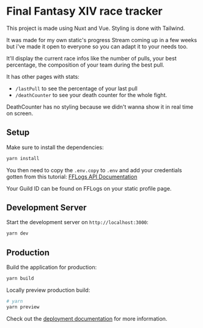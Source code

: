 # Final Fantasy XIV race tracker

This project is made using Nuxt and Vue. Styling is done with Tailwind.

It was made for my own static's progress Stream coming up in a few weeks but i've made it open to everyone so you can adapt it to your needs too.

It'll display the current race infos like the number of pulls, your best percentage, the composition of your team during the best pull.

It has other pages with stats:

-   `/lastPull` to see the percentage of your last pull
-   `/deathCounter` to see your death counter for the whole fight.

DeathCounter has no styling because we didn't wanna show it in real time on screen.

## Setup

Make sure to install the dependencies:

```bash
yarn install
```

You then need to copy the `.env.copy` to `.env` and add your credentials gotten from this tutorial: [FFLogs API Documentation](https://fr.fflogs.com/api/docs)

Your Guild ID can be found on FFLogs on your static profile page.

## Development Server

Start the development server on `http://localhost:3000`:

```bash
yarn dev
```

## Production

Build the application for production:

```bash
yarn build
```

Locally preview production build:

```bash
# yarn
yarn preview
```

Check out the [deployment documentation](https://nuxt.com/docs/getting-started/deployment) for more information.
